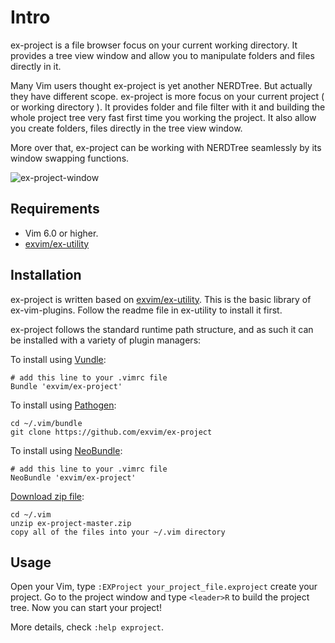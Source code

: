 # Intro

ex-project is a file browser focus on your current working directory. It provides a tree view
window and allow you to manipulate folders and files directly in it. 

Many Vim users thought ex-project is yet another NERDTree. But actually they have different scope. 
ex-project is more focus on your current project ( or working directory ). It provides folder
and file filter with it and building the whole project tree very fast first time you working the
project. It also allow you create folders, files directly in the tree view window. 

More over that, ex-project can be working with NERDTree seamlessly by its window swapping functions.

![ex-project-window](http://exvim.github.io/images/ext/ex-project-window.png)

## Requirements

- Vim 6.0 or higher.
- [exvim/ex-utility](https://github.com/exvim/ex-utility) 

## Installation

ex-project is written based on [exvim/ex-utility](https://github.com/exvim/ex-utility). This 
is the basic library of ex-vim-plugins. Follow the readme file in ex-utility to install it first.

ex-project follows the standard runtime path structure, and as such it can 
be installed with a variety of plugin managers:
    
To install using [Vundle](https://github.com/gmarik/vundle):

    # add this line to your .vimrc file
    Bundle 'exvim/ex-project'

To install using [Pathogen](https://github.com/tpope/vim-pathogen):

    cd ~/.vim/bundle
    git clone https://github.com/exvim/ex-project

To install using [NeoBundle](https://github.com/Shougo/neobundle.vim):

    # add this line to your .vimrc file
    NeoBundle 'exvim/ex-project'

[Download zip file](https://github.com/exvim/ex-project/archive/master.zip):

    cd ~/.vim
    unzip ex-project-master.zip
    copy all of the files into your ~/.vim directory

## Usage

Open your Vim, type `:EXProject your_project_file.exproject` create your project.
Go to the project window and type `<leader>R` to build the project tree. Now you 
can start your project!

More details, check `:help exproject`.

